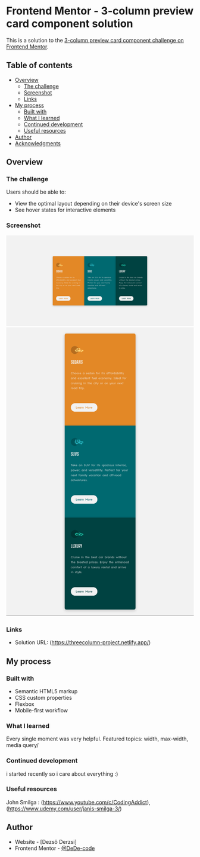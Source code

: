 # Frontend Mentor - 3-column preview card component solution

This is a solution to the [3-column preview card component challenge on Frontend Mentor](https://www.frontendmentor.io/challenges/3column-preview-card-component-pH92eAR2-).

## Table of contents

- [Overview](#overview)
  - [The challenge](#the-challenge)
  - [Screenshot](#screenshot)
  - [Links](#links)
- [My process](#my-process)
  - [Built with](#built-with)
  - [What I learned](#what-i-learned)
  - [Continued development](#continued-development)
  - [Useful resources](#useful-resources)
- [Author](#author)
- [Acknowledgments](#acknowledgments)

## Overview

### The challenge

Users should be able to:

- View the optimal layout depending on their device's screen size
- See hover states for interactive elements

### Screenshot
![](screenshot/screenShot-desktop.png)
![](screenshot/screenShot-mobile.png)

### Links

- Solution URL: (https://threecolumn-project.netlify.app/)

## My process

### Built with

- Semantic HTML5 markup
- CSS custom properties
- Flexbox
- Mobile-first workflow


### What I learned

Every single moment was very helpful.
Featured topics: width, max-width, media query/


### Continued development

i started recently so i care about everything :)


### Useful resources
John Smilga : (https://www.youtube.com/c/CodingAddict), (https://www.udemy.com/user/janis-smilga-3/)


## Author

- Website - [Dezső Derzsi]
- Frontend Mentor - [@DeDe-code](https://www.frontendmentor.io/profile/DeDe-code/yourusername)
